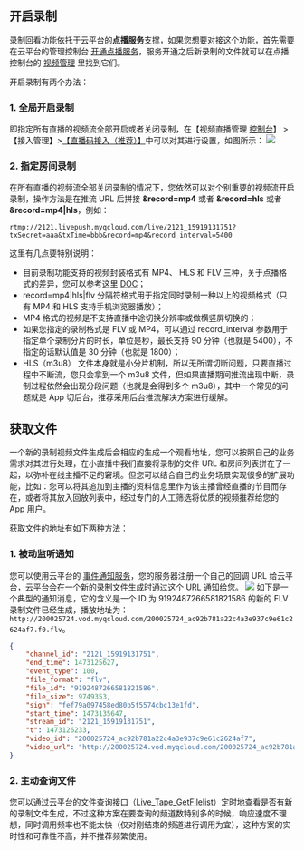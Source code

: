 ## 开启录制
录制回看功能依托于云平台的**点播服务**支撑，如果您想要对接这个功能，首先需要在云平台的管理控制台 [开通点播服务](http://console.tce.fsphere.cn/video)，服务开通之后新录制的文件就可以在点播控制台的 [视频管理](http://console.tce.fsphere.cn/video/videolist) 里找到它们。

开启录制有两个办法：
### 1. 全局开启录制
即指定所有直播的视频流全部开启或者关闭录制，在【视频直播管理 [控制台](http://console.tce.fsphere.cn/live/livestat)】 >【接入管理】>[【直播码接入（推荐）】](http://console.tce.fsphere.cn/live/livecodemanage)中可以对其进行设置，如图所示：
![](http://imgcache.tcecqpoc.fsphere.cn/image/mc.qcloudimg.com/static/img/19b9dbfbf11a6f9438ddbdb37bc67ac4/image.png)

### 2. 指定房间录制
在所有直播的视频流全部关闭录制的情况下，您依然可以对个别重要的视频流开启录制，操作方法是在推流 URL 后拼接 **&record=mp4** 或者 **&record=hls** 或者 **&record=mp4|hls**，例如：
```
rtmp://2121.livepush.myqcloud.com/live/2121_15919131751?txSecret=aaa&txTime=bbb&record=mp4&record_interval=5400
```
这里有几点要特别说明：
- 目前录制功能支持的视频封装格式有 MP4、 HLS 和 FLV 三种，关于点播格式的差异，您可以参考这里 [DOC](http://tcecqpoc.fsphere.cn/document/product/454/7937#3.-.E5.B8.B8.E8.A7.81.E7.9A.84.E7.82.B9.E6.92.AD.E5.8D.8F.E8.AE.AE.E6.9C.89.E5.93.AA.E4.BA.9B.EF.BC.9F)；
- record=mp4|hls|flv 分隔符格式用于指定同时录制一种以上的视频格式（只有 MP4 和 HLS 支持手机浏览器播放）；
- MP4 格式的视频是不支持直播中途切换分辨率或做横竖屏切换的；
- 如果您指定的录制格式是 FLV 或 MP4，可以通过 record_interval 参数用于指定单个录制分片的时长，单位是秒，最长支持 90 分钟（也就是 5400），不指定的话默认值是 30 分钟（也就是 1800）；
- HLS（m3u8） 文件本身就是小分片机制，所以无所谓切断问题，只要直播过程中不断流，您只会拿到一个 m3u8 文件，但如果直播期间推流出现中断，录制过程依然会出现分段问题（也就是会得到多个 m3u8），其中一个常见的问题就是 App 切后台，推荐采用后台推流解决方案进行缓解。
 
## 获取文件
一个新的录制视频文件生成后会相应的生成一个观看地址，您可以按照自己的业务需求对其进行处理，在小直播中我们直接将录制的文件 URL 和房间列表拼在了一起，以弥补在线主播不足的窘境。但您可以结合自己的业务场景实现很多的扩展功能，比如：您可以将其追加到主播的资料信息里作为该主播曾经直播的节目而存在，或者将其放入回放列表中，经过专门的人工筛选将优质的视频推荐给您的 App 用户。

获取文件的地址有如下两种方法：

### 1. 被动监听通知
您可以使用云平台的 [事件通知服务](http://tcecqpoc.fsphere.cn/doc/api/258/5957)，您的服务器注册一个自己的回调 URL 给云平台，云平台会在一个新的录制文件生成时通过这个 URL 通知给您。
![](http://imgcache.tcecqpoc.fsphere.cn/image/mc.qcloudimg.com/static/img/b50c901fb4d529daf3405e78bc69908d/image.png)
如下是一个典型的通知消息，它的含义是一个 ID 为 9192487266581821586 的新的 FLV 录制文件已经生成，播放地址为：`http://200025724.vod.myqcloud.com/200025724_ac92b781a22c4a3e937c9e61c2624af7.f0.flv`。
```json
{
    "channel_id": "2121_15919131751",
    "end_time": 1473125627,
    "event_type": 100,
    "file_format": "flv",
    "file_id": "9192487266581821586",
    "file_size": 9749353,
    "sign": "fef79a097458ed80b5f5574cbc13e1fd",
    "start_time": 1473135647,
    "stream_id": "2121_15919131751",
    "t": 1473126233,
    "video_id": "200025724_ac92b781a22c4a3e937c9e61c2624af7",
    "video_url": "http://200025724.vod.myqcloud.com/200025724_ac92b781a22c4a3e937c9e61c2624af7.f0.flv"
}
```

### 2. 主动查询文件
您可以通过云平台的文件查询接口（[Live_Tape_GetFilelist](http://tcecqpoc.fsphere.cn/doc/api/258/5960)）定时地查看是否有新的录制文件生成，不过这种方案在要查询的频道数特别多的时候，响应速度不理想，同时调用频率也不能太快（仅对刚结束的频道进行调用为宜），这种方案的实时性和可靠性不高，并不推荐频繁使用。